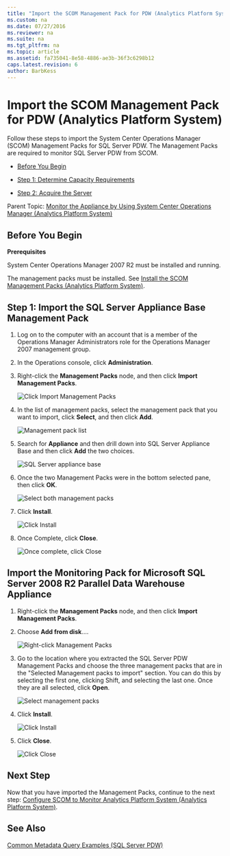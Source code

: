 ```yaml
---
title: "Import the SCOM Management Pack for PDW (Analytics Platform System)"
ms.custom: na
ms.date: 07/27/2016
ms.reviewer: na
ms.suite: na
ms.tgt_pltfrm: na
ms.topic: article
ms.assetid: fa735041-8e58-4886-ae3b-36f3c6298b12
caps.latest.revision: 6
author: BarbKess
---
```

# Import the SCOM Management Pack for PDW (Analytics Platform System)
Follow these steps to import the System Center Operations Manager (SCOM) Management Packs for SQL Server PDW. The Management Packs are required to monitor SQL Server PDW from SCOM.  
  
-   [Before You Begin](#BeforeBegin)  
  
-   [Step 1: Determine Capacity Requirements](#Step1)  
  
-   [Step 2: Acquire the Server](#Step2)  
  
Parent Topic: [Monitor the Appliance by Using System Center Operations Manager &#40;Analytics Platform System&#41;](../../mpp/management/monitor-the-appliance-by-using-system-center-operations-manager-analytics-platform-system.md)  
  
## <a name="BeforeBegin"></a>Before You Begin  
**Prerequisites**  
  
System Center Operations Manager 2007 R2 must be installed and running.  
  
The management packs must be installed. See [Install the SCOM Management Packs &#40;Analytics Platform System&#41;](../../mpp/management/install-the-scom-management-packs-analytics-platform-system.md).  
  
## <a name="Step1"></a>Step 1: Import the SQL Server Appliance Base Management Pack  
  
1.  Log on to the computer with an account that is a member of the Operations Manager Administrators role for the Operations Manager 2007 management group.  
  
2.  In the Operations console, click **Administration**.  
  
3.  Right-click the **Management Packs** node, and then click **Import Management Packs**.  
  
    ![Click Import Management Packs](../../mpp/management/media/SCOM_IMP.png "SCOM_IMP")  
  
4.  In the list of management packs, select the management pack that you want to import, click **Select**, and then click **Add**.  
  
    ![Management pack list](../../mpp/management/media/SCOM_IMP2.png "SCOM_IMP2")  
  
5.  Search for **Appliance** and then drill down into SQL Server Appliance Base and then click **Add** the two choices.  
  
    ![SQL Server appliance base](../../mpp/management/media/SCOM_IMP3.png "SCOM_IMP3")  
  
6.  Once the two Management Packs were in the bottom selected pane, then click **OK**.  
  
    ![Select both management packs](../../mpp/management/media/SCOM_IMP4.png "SCOM_IMP4")  
  
7.  Click **Install**.  
  
    ![Click Install](../../mpp/management/media/SCOM_IMP5.png "SCOM_IMP5")  
  
8.  Once Complete, click **Close**.  
  
    ![Once complete, click Close](../../mpp/management/media/SCOM_IMP6.png "SCOM_IMP6")  
  
## <a name="Step2"></a>Import the Monitoring Pack for Microsoft SQL Server 2008 R2 Parallel Data Warehouse Appliance  
  
1.  Right-click the **Management Packs** node, and then click **Import Management Packs**.  
  
2.  Choose **Add from disk**….  
  
    ![Right-click Management Packs](../../mpp/management/media/SCOM_PDW.png "SCOM_PDW")  
  
3.  Go to the location where you extracted the SQL Server PDW Management Packs and choose the three management packs that are in the "Selected Management packs to import" section. You can do this by selecting the first one, clicking Shift, and selecting the last one. Once they are all selected, click **Open**.  
  
    ![Select management packs](../../mpp/management/media/SCOM_PDW2.png "SCOM_PDW2")  
  
4.  Click **Install**.  
  
    ![Click Install](../../mpp/management/media/SCOM_PDW3.png "SCOM_PDW3")  
  
5.  Click **Close**.  
  
    ![Click Close](../../mpp/management/media/SCOM_PDW4.png "SCOM_PDW4")  
  
## Next Step  
Now that you have imported the Management Packs, continue to the next step: [Configure SCOM to Monitor Analytics Platform System &#40;Analytics Platform System&#41;](../../mpp/management/configure-scom-to-monitor-analytics-platform-system-analytics-platform-system.md).  
  
## See Also  
[Common Metadata Query Examples &#40;SQL Server PDW&#41;](../../mpp/sqlpdw/common-metadata-query-examples-sql-server-pdw.md)  
  
